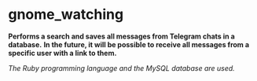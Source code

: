 # gnome_watching

**Performs a search and saves all messages from Telegram chats in a database.**
**In the future, it will be possible to receive all messages from a specific user with a link to them.**

*The Ruby programming language and the MySQL database are used.*
